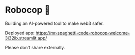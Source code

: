 # Robocop 🤖
Building an AI-powered tool to make web3 safer.

Deployed app: https://mr-spaghetti-code-robocop-welcome-3i32ib.streamlit.app/

Please don't share externally.

